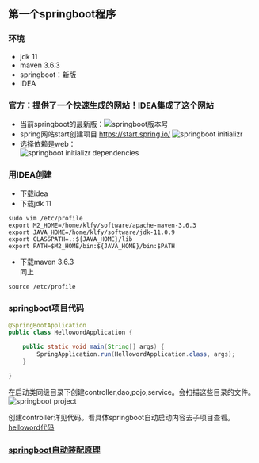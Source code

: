 ## 第一个springboot程序
### 环境
- jdk 11
- maven 3.6.3
- springboot：新版
- IDEA
### 官方：提供了一个快速生成的网站！IDEA集成了这个网站
- 当前springboot的最新版：![][springboot-version]
- spring网站start创建项目 https://start.spring.io/
![][springboot-initializr]
- 选择依赖是web：  
![][springboot-initializr-dependencies]

### 用IDEA创建
- 下载idea
- 下载jdk 11  
```shell
sudo vim /etc/profile  
export M2_HOME=/home/klfy/software/apache-maven-3.6.3  
export JAVA_HOME=/home/klfy/software/jdk-11.0.9  
export CLASSPATH=.:${JAVA_HOME}/lib  
export PATH=$M2_HOME/bin:${JAVA_HOME}/bin:$PATH  
```
- 下载maven 3.6.3  
同上
```shell
source /etc/profile
```

### springboot项目代码
```java
@SpringBootApplication
public class HellowordApplication {

    public static void main(String[] args) {
        SpringApplication.run(HellowordApplication.class, args);
    }

}
```  
在启动类同级目录下创建controller,dao,pojo,service。会扫描这些目录的文件。  
![][springboot-project-directory]

创建controller详见代码。看具体springboot自动启动内容去子项目查看。  
[helloword代码](https://github.com/conglanjun/springboot/tree/main/code/helloword "helloword")

### [springboot自动装配原理](https://github.com/conglanjun/springboot/tree/main/code/autoConfiguration.md)














[springboot-version]:/image/springboot_version.jpg "springboot版本号"
[springboot-initializr]:/image/springboot-initializr.jpg "springboot initializr"
[springboot-initializr-dependencies]:/image/springboot-initializr-dependencies.jpg "springboot initializr dependencies"
[springboot-project-directory]:/image/springboot-project-directory.jpg "springboot project"
